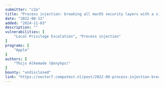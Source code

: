 ```yaml
---
submitter: "c2a"
title: "Process injection: breaking all macOS security layers with a single vulnerability"
date: "2022-08-12"
added: "2024-11-03"
description: ""
vulnerabilities: [
    "Local Privilege Escalation", "Process injection"
]
programs: [
    "Apple"
]
authors: [
    "Thijs Alkemade (@xnyhps)"
]
bounty: "undisclosed"
link: "https://sector7.computest.nl/post/2022-08-process-injection-breaking-all-macos-security-layers-with-a-single-vulnerability/"
---
```




